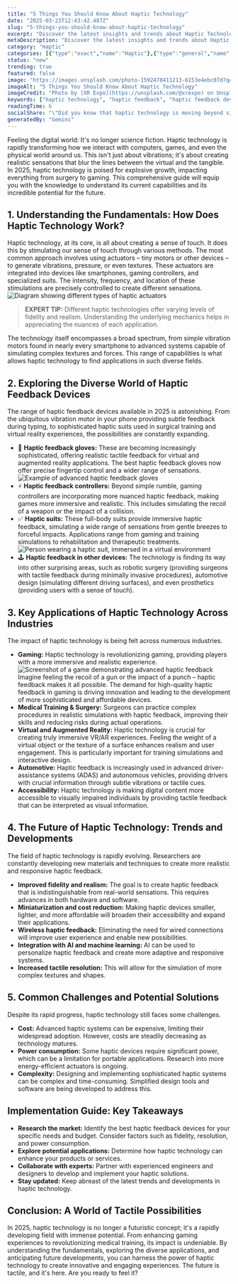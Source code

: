 ```yaml
---
title: "5 Things You Should Know About Haptic Technology"
date: "2025-03-23T12:43:42.487Z"
slug: "5-things-you-should-know-about-haptic-technology"
excerpt: "Discover the latest insights and trends about Haptic Technology. This comprehensive guide covers everything you need to know about Haptic Technology in 2025."
metaDescription: "Discover the latest insights and trends about Haptic Technology. This comprehensive guide covers everything you need to know about Haptic Technology in 202..."
category: "Haptic"
categories: [{"type":"exact","name":"Haptic"},{"type":"general","name":"Human-Computer Interaction"},{"type":"medium","name":"User Interface Design"},{"type":"specific","name":"Feedback Mechanisms"},{"type":"niche","name":"Actuator Miniaturization"}]
status: "new"
trending: true
featured: false
image: "https://images.unsplash.com/photo-1592478411213-6153e4ebc07d?q=85&w=1200&fit=max&fm=webp&auto=compress"
imageAlt: "5 Things You Should Know About Haptic Technology"
imageCredit: "Photo by [XR Expo](https://unsplash.com/@xrexpo) on Unsplash"
keywords: ["haptic technology", "haptic feedback", "haptic feedback devices", "haptic technology applications", "buy haptic feedback", "haptic technology in gaming", "future of haptic technology", "best haptic feedback gloves", "haptic suit technology", "how does haptic technology work"]
readingTime: 6
socialShare: "\"Did you know that haptic technology is moving beyond simple vibrations to simulate complex textures and even the feeling of weight?  Get ready to feel the digital world like never before!\""
generatedBy: "Gemini"
---
```




Feeling the digital world:  It's no longer science fiction.  Haptic technology is rapidly transforming how we interact with computers, games, and even the physical world around us. This isn't just about vibrations; it's about creating realistic sensations that blur the lines between the virtual and the tangible. In 2025, haptic technology is poised for explosive growth, impacting everything from surgery to gaming. This comprehensive guide will equip you with the knowledge to understand its current capabilities and its incredible potential for the future.

## 1. Understanding the Fundamentals: How Does Haptic Technology Work?

Haptic technology, at its core, is all about creating a sense of touch. It does this by stimulating our sense of touch through various methods.  The most common approach involves using actuators – tiny motors or other devices – to generate vibrations, pressure, or even textures. These actuators are integrated into devices like smartphones, gaming controllers, and specialized suits.  The intensity, frequency, and location of these stimulations are precisely controlled to create different sensations. ![Diagram showing different types of haptic actuators](https://images.unsplash.com/photo-1592478411213-6153e4ebc07d?q=85&w=1200&fit=max&fm=webp&auto=compress)

> **EXPERT TIP:**  Different haptic technologies offer varying levels of fidelity and realism.  Understanding the underlying mechanics helps in appreciating the nuances of each application.

The technology itself encompasses a broad spectrum, from simple vibration motors found in nearly every smartphone to advanced systems capable of simulating complex textures and forces.  This range of capabilities is what allows haptic technology to find applications in such diverse fields.

## 2. Exploring the Diverse World of Haptic Feedback Devices

The range of haptic feedback devices available in 2025 is astonishing.  From the ubiquitous vibration motor in your phone providing subtle feedback during typing, to sophisticated haptic suits used in surgical training and virtual reality experiences, the possibilities are constantly expanding.

* 🔑 **Haptic feedback gloves:**  These are becoming increasingly sophisticated, offering realistic tactile feedback for virtual and augmented reality applications.  The best haptic feedback gloves now offer precise fingertip control and a wider range of sensations.  ![Example of advanced haptic feedback gloves](https://images.unsplash.com/photo-1488590528505-98d2b5aba04b?q=85&w=1200&fit=max&fm=webp&auto=compress)
* ⚡ **Haptic feedback controllers:**  Beyond simple rumble, gaming controllers are incorporating more nuanced haptic feedback, making games more immersive and realistic.  This includes simulating the recoil of a weapon or the impact of a collision.
* ✅ **Haptic suits:**  These full-body suits provide immersive haptic feedback, simulating a wide range of sensations from gentle breezes to forceful impacts.  Applications range from gaming and training simulations to rehabilitation and therapeutic treatments.  ![Person wearing a haptic suit, immersed in a virtual environment](https://images.unsplash.com/photo-1486312338219-ce68d2c6f44d?q=85&w=1200&fit=max&fm=webp&auto=compress)
* 🕹️ **Haptic feedback in other devices:**  The technology is finding its way into other surprising areas, such as robotic surgery (providing surgeons with tactile feedback during minimally invasive procedures), automotive design (simulating different driving surfaces), and even prosthetics (providing users with a sense of touch).

## 3. Key Applications of Haptic Technology Across Industries

The impact of haptic technology is being felt across numerous industries.

* **Gaming:** Haptic technology is revolutionizing gaming, providing players with a more immersive and realistic experience.  ![Screenshot of a game demonstrating advanced haptic feedback](https://images.unsplash.com/photo-1581091226825-a6a2a5aee158?q=85&w=1200&fit=max&fm=webp&auto=compress)  Imagine feeling the recoil of a gun or the impact of a punch – haptic feedback makes it all possible.  The demand for high-quality haptic feedback in gaming is driving innovation and leading to the development of more sophisticated and affordable devices.
* **Medical Training & Surgery:** Surgeons can practice complex procedures in realistic simulations with haptic feedback, improving their skills and reducing risks during actual operations.
* **Virtual and Augmented Reality:** Haptic technology is crucial for creating truly immersive VR/AR experiences.  Feeling the weight of a virtual object or the texture of a surface enhances realism and user engagement.  This is particularly important for training simulations and interactive design.
* **Automotive:** Haptic feedback is increasingly used in advanced driver-assistance systems (ADAS) and autonomous vehicles, providing drivers with crucial information through subtle vibrations or tactile cues.
* **Accessibility:** Haptic technology is making digital content more accessible to visually impaired individuals by providing tactile feedback that can be interpreted as visual information.

## 4. The Future of Haptic Technology: Trends and Developments

The field of haptic technology is rapidly evolving. Researchers are constantly developing new materials and techniques to create more realistic and responsive haptic feedback.

* **Improved fidelity and realism:**  The goal is to create haptic feedback that is indistinguishable from real-world sensations.  This requires advances in both hardware and software.
* **Miniaturization and cost reduction:**  Making haptic devices smaller, lighter, and more affordable will broaden their accessibility and expand their applications.
* **Wireless haptic feedback:**  Eliminating the need for wired connections will improve user experience and enable new possibilities.
* **Integration with AI and machine learning:**  AI can be used to personalize haptic feedback and create more adaptive and responsive systems.
* **Increased tactile resolution:**  This will allow for the simulation of more complex textures and shapes.

## 5. Common Challenges and Potential Solutions

Despite its rapid progress, haptic technology still faces some challenges.

* **Cost:**  Advanced haptic systems can be expensive, limiting their widespread adoption.  However, costs are steadily decreasing as technology matures.
* **Power consumption:**  Some haptic devices require significant power, which can be a limitation for portable applications.  Research into more energy-efficient actuators is ongoing.
* **Complexity:**  Designing and implementing sophisticated haptic systems can be complex and time-consuming.  Simplified design tools and software are being developed to address this.

## Implementation Guide: Key Takeaways

* **Research the market:**  Identify the best haptic feedback devices for your specific needs and budget.  Consider factors such as fidelity, resolution, and power consumption.
* **Explore potential applications:**  Determine how haptic technology can enhance your products or services.
* **Collaborate with experts:**  Partner with experienced engineers and designers to develop and implement your haptic solutions.
* **Stay updated:**  Keep abreast of the latest trends and developments in haptic technology.

## Conclusion:  A World of Tactile Possibilities

In 2025, haptic technology is no longer a futuristic concept; it's a rapidly developing field with immense potential. From enhancing gaming experiences to revolutionizing medical training, its impact is undeniable. By understanding the fundamentals, exploring the diverse applications, and anticipating future developments, you can harness the power of haptic technology to create innovative and engaging experiences.  The future is tactile, and it's here.  Are you ready to feel it?

